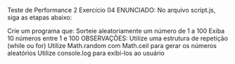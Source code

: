 Teste de Performance 2
Exercício 04
ENUNCIADO:
No arquivo script.js, siga as etapas abaixo:

Crie um programa que:
Sorteie aleatoriamente um número de 1 a 100
Exiba 10 números entre 1 e 100
OBSERVAÇÕES:
Utilize uma estrutura de repetição (while ou for)
Utilize Math.random com Math.ceil para gerar os números aleatórios
Utilize console.log para exibí-los ao usuário
